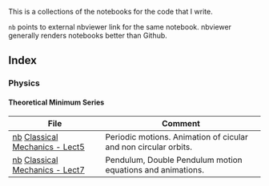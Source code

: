 This is a collections of the notebooks for the code that I write.

`nb` points to external nbviewer link for the same notebook.
nbviewer generally renders notebooks better than Github. 

## Index

### Physics

#### Theoretical Minimum Series

|  File | Comment   | 
|-------|-----------|
|[nb](https://nbviewer.org/github/DhruvPatel01/notebooks/blob/main/Physics/Theoretical_Minimum/CM-Lect5-Energy.ipynb) [Classical Mechanics - Lect5](./Physics/Theoretical_Minimum/CM-Lect5-Energy.ipynb)  |  Periodic motions. Animation of cicular and non circular orbits. |
|[nb](https://nbviewer.org/github/DhruvPatel01/notebooks/blob/main/Physics/Theoretical_Minimum/CM-Lect7-Symmetries.ipynb) [Classical Mechanics - Lect7](./Physics/Theoretical_Minimum/CM-Lect7-Symmetries.ipynb)  |  Pendulum, Double Pendulum motion equations and animations. |
